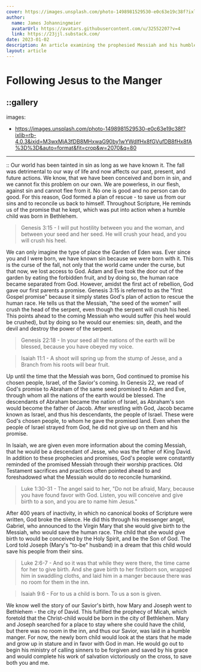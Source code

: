 ```yaml
---
cover: https://images.unsplash.com/photo-1498981529530-e0c63e19c38f?ixlib=rb-4.0.3&ixid=M3wxMjA3fDB8MHxwaG90by1wYWdlfHx8fGVufDB8fHx8fA%3D%3D&auto=format&fit=crop&w=2070&q=80p
author:
  name: James Johanningmeier
  avatarUrl: https://avatars.githubusercontent.com/u/32552207?v=4
  link: https://23jjl.substack.com/
date: 2023-01-02
description: An article examining the prophesied Messiah and his humble birth.
layout: article
---
```


# Following Jesus to the Manger

::gallery
---
  images:
  - https://images.unsplash.com/photo-1498981529530-e0c63e19c38f?ixlib=rb-4.0.3&ixid=M3wxMjA3fDB8MHxwaG90by1wYWdlfHx8fGVufDB8fHx8fA%3D%3D&auto=format&fit=crop&w=2070&q=80
---
::
Our world has been tainted in sin as long as we have known it. The fall was detrimental to our way of life and now affects our past, present, and future actions. We know, that we have been conceived and born in sin, and we cannot fix this problem on our own. We are powerless, in our flesh, against sin and cannot flee from it. No one is good and no person can do good. For this reason, God formed a plan of rescue - to save us from our sins and to reconcile us back to himself. Throughout Scripture, He reminds us of the promise that he kept, which was put into action when a humble child was born in Bethlehem.

> Genesis 3:15 - I will put hostility between you and the woman, and between your seed and her seed. He will crush your head, and you will crush his heel.

We can only imagine the type of place the Garden of Eden was. Ever since you and I were born, we have known sin because we were born with it. This is the curse of the fall, not only that the world came under the curse, but that now, we lost access to God. Adam and Eve took the door out of the garden by eating the forbidden fruit, and by doing so, the human race became separated from God. However, amidst the first act of rebellion, God gave our first parents a promise. Genesis 3:15 is referred to as the "first Gospel promise" because it simply states God's plan of action to rescue the human race. He tells us that the Messiah, "the seed of the women" will crush the head of the serpent, even though the serpent will crush his heel. This points ahead to the coming Messiah who would suffer (his heel would be crushed), but by doing so he would our enemies: sin, death, and the devil and destroy the power of the serpent.

> Genesis 22:18 - In your seed all the nations of the earth will be blessed, because you have obeyed my voice.

> Isaiah 11:1 - A shoot will spring up from the stump of Jesse, and a Branch from his roots will bear fruit.

Up until the time that the Messiah was born, God continued to promise his chosen people, Israel, of the Savior's coming. In Genesis 22, we read of God's promise to Abraham of the same seed promised to Adam and Eve, through whom all the nations of the earth would be blessed. The descendants of Abraham became the nation of Israel, as Abraham's son would become the father of Jacob. After wrestling with God, Jacob became known as Israel, and thus his descendants, the people of Israel. These were God's chosen people, to whom he gave the promised land. Even when the people of Israel strayed from God, he did not give up on them and his promise.

In Isaiah, we are given even more information about the coming Messiah, that he would be a descendant of Jesse, who was the father of King David. In addition to these prophecies and promises, God's people were constantly reminded of the promised Messiah through their worship practices. Old Testament sacrifices and practices often pointed ahead to and foreshadowed what the Messiah would do to reconcile humankind.

> Luke 1:30-31 - The angel said to her, "Do not be afraid, Mary, because you have found favor with God. Listen, you will conceive and give birth to a son, and you are to name him Jesus."

After 400 years of inactivity, in which no canonical books of Scripture were written, God broke the silence. He did this through his messenger angel, Gabriel, who announced to the Virgin Mary that she would give birth to the Messiah, who would save the human race. The child that she would give birth to would be conceived by the Holy Spirit, and be the Son of God. The Lord told Joseph (Mary's "to-be" husband) in a dream that this child would save his people from their sins.

> Luke 2:6-7 - And so it was that while they were there, the time came for her to give birth. And she gave birth to her firstborn son, wrapped him in swaddling cloths, and laid him in a manger because there was no room for them in the inn.

> Isaiah 9:6 - For to us a child is born. To us a son is given.

We know well the story of our Savior's birth, how Mary and Joseph went to Bethlehem - the city of David. This fulfilled the prophecy of Micah, which foretold that the Christ-child would be born in the city of Bethlehem. Mary and Joseph searched for a place to stay where she could have the child, but there was no room in the inn, and thus our Savior, was laid in a humble manger. For now, the newly born child would look at the stars that he made and grow up in stature and in favor with God in man. He would go out to begin his ministry of calling sinners to be forgiven and saved by his grace and would complete his work of salvation victoriously on the cross, to save both you and me.